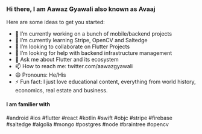 ### Hi there, I am Aawaz Gyawali also known as Avaaj

Here are some ideas to get you started:

- 🔭 I’m currently working on a bunch of mobile/backend projects
- 🌱 I’m currently learning Stripe, OpenCV and Saltedge
- 👯 I’m looking to collaborate on Flutter Projects
- 🤔 I’m looking for help with backend infrastructure management
- 💬 Ask me about Flutter and its ecosystem
- 📫 How to reach me: twitter.com/aawazgyawali
- 😄 Pronouns: He/His
- ⚡ Fun fact: I just love educational content, everything from world history, economics, real estate and business.

#### I am familier with
#android #ios #flutter #react #kotlin #swift #objc #stripe #firebase #saltedge #algolia #mongo #postgres #node #braintree #opencv
